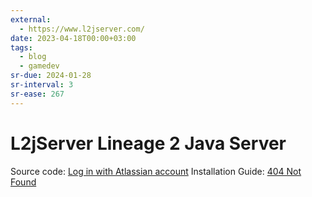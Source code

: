 ```yaml
---
external:
  - https://www.l2jserver.com/
date: 2023-04-18T00:00+03:00
tags:
  - blog
  - gamedev
sr-due: 2024-01-28
sr-interval: 3
sr-ease: 267
---
```


# L2jServer Lineage 2 Java Server

Source code:
[Log in with Atlassian account](https://bitbucket.org/l2jserver/workspace/overview)
Installation Guide: [404 Not Found](https://l2jserver.com/centos8.html)

